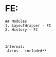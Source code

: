 
# FE:
    ## Modules
    1. LayoutWrapper - FC
    2. History - FC
    
    
    
    Internal:
     Axios - included**
     
